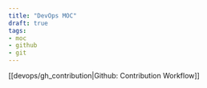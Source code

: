 ```yaml
---
title: "DevOps MOC"
draft: true
tags:
- moc
- github
- git
---
```


[[devops/gh_contribution|Github: Contribution Workflow]]
